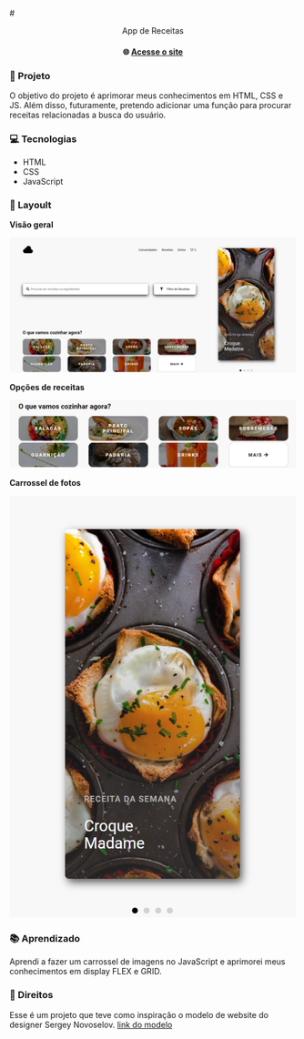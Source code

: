 #<p align=center>App de Receitas</p>

#### <center>:globe_with_meridians: [Acesse o site](https://f3lip3mp.github.io/appReceitas/)

### :dart: Projeto
O objetivo do projeto é aprimorar meus conhecimentos em HTML, CSS e JS. Além disso, futuramente, pretendo adicionar uma função para procurar receitas relacionadas a busca do usuário.

### :computer: Tecnologias
- HTML
- CSS
- JavaScript

### :pushpin: Layoult
**Visão geral**

<center><img src="assets/img/img-preview.png"></center>

**Opções de receitas**

<center><img src="assets/img/img-preview-opt.png"></center>

**Carrossel de fotos**

<center><img src="assets/img/img-preview-slide.png"></center>

### :books: Aprendizado
Aprendi a fazer um carrossel de imagens no JavaScript e aprimorei meus conhecimentos em display FLEX e GRID.

### :bookmark_tabs: Direitos
Esse é um projeto que teve como inspiração o modelo de website do designer Sergey Novoselov.
[link do modelo](https://dribbble.com/shots/5135130-Cooking-website)